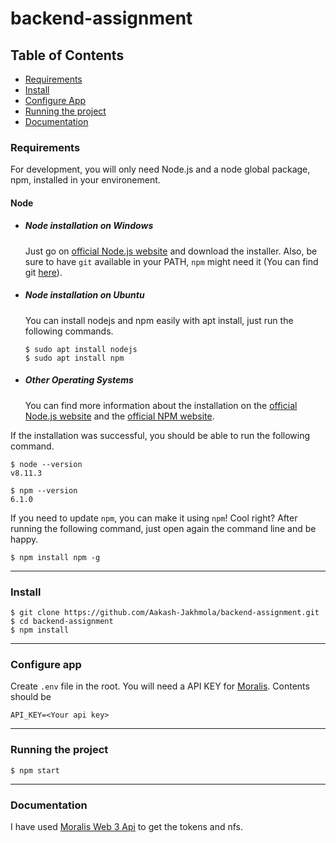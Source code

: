 
# backend-assignment


## Table of Contents

- [Requirements](#requirements)
- [Install](#install)
- [Configure App](#configure-app)
- [Running the project](#running-the-app)
- [Documentation](#documentation)


<a name="requirements"/>

### Requirements

For development, you will only need Node.js and a node global package, npm, installed in your environement.

#### Node
- ##### Node installation on Windows

  Just go on [official Node.js website](https://nodejs.org/) and download the installer.
Also, be sure to have `git` available in your PATH, `npm` might need it (You can find git [here](https://git-scm.com/)).

- ##### Node installation on Ubuntu

  You can install nodejs and npm easily with apt install, just run the following commands.

      $ sudo apt install nodejs
      $ sudo apt install npm

- ##### Other Operating Systems
  You can find more information about the installation on the [official Node.js website](https://nodejs.org/) and the [official NPM website](https://npmjs.org/).

If the installation was successful, you should be able to run the following command.

    $ node --version
    v8.11.3

    $ npm --version
    6.1.0

If you need to update `npm`, you can make it using `npm`! Cool right? After running the following command, just open again the command line and be happy.

    $ npm install npm -g


---

<a name="install"/>

### Install

    $ git clone https://github.com/Aakash-Jakhmola/backend-assignment.git
    $ cd backend-assignment
    $ npm install

---

<a name="configure-app"/>

### Configure app

Create `.env` file in the root. You will need a API KEY for [Moralis](https://moralis.io/).
Contents should be 

  `API_KEY=<Your api key>`

---
<a name="running-the-project"/>

### Running the project

    $ npm start
---
<a name="documentation"/>

### Documentation

I have used [Moralis Web 3 Api](https://admin.moralis.io/web3Api#) to get the tokens and nfs. 
